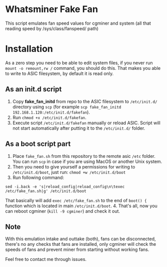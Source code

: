 # Whatsminer Fake Fan
This script emulates fan speed values for cgminer and system (all that reading speed by /sys/class/fanspeed/ path)

# Installation
As a zero step you need to be able to edit system files, if you never run `mount -o remount,rw /` command, you should do this. That makes you able to write to ASIC filesystem, by default it is read only.

## As an init.d script
1. Copy **fake_fan_initd** from repo to the ASIC filesystem to `/etc/init.d/` directory using `scp` (for example `scp fake_fan_initd 192.168.1.120:/etc/init.d/fakefan`).
2. Run `chmod +x /etc/init.d/fakefan`.
3. Execute script `/etc/init.d/fakefan` manually or reload ASIC. Script will not start automatically after putting it to the `/etc/init.d/` folder.

## As a boot script part
1. Place `fake_fan.sh` from this repository to the remote asic `/etc` folder. You can run `scp` in case if you are using MacOS or another Unix system.
2. Then you need to give yourself a permissions for writing to `/etc/init.d/boot`, just run: `chmod +w /etc/init.d/boot`
3. Run following command:
```
sed -i.back -e 's|reload_config|reload_config\n\texec /etc/fake_fan.sh|g' /etc/init.d/boot
```
That basically will add `exec /etc/fake_fan.sh` to the end of `boot() {` function which is located in main `/etc/init.d/boot`.
4. That's all, now you can reboot cgminer (`kill -9 cgminer`) and check it out.

## Note
With this emulation intake and outtake (both), fans can be disconnected, there's no any checks that fans are installed, only cgminer will check the speeds of fans and prevent miner from starting without working fans.

Feel free to contact me through issues.